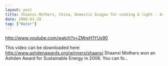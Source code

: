 ```yaml
---
layout: post
title: Shaanxi Mothers, China, Domestic biogas for cooking & light - Ashden Award winner
date: 2008-01-29
tag: ["Water"]
---
```


http://www.youtube.com/watch?v=ZMreH1YUs90  

This video can be downloaded here: http://www.ashdenawards.org/winners/shaanxi Shaanxi Mothers won an Ashden Award for Sustainable Energy in 2006. You can fo...
